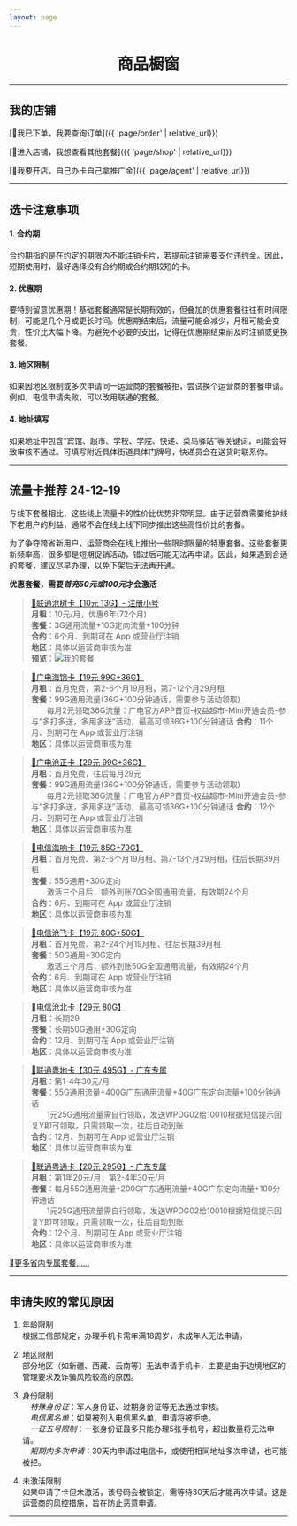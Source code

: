 ```yaml
---
layout: page
---
```


<h1 style="text-align:center;">商品橱窗</h1>

---

## 我的店铺

[🔗我已下单，我要查询订单]({{ 'page/order' | relative_url}})  

[🔗进入店铺，我想查看其他套餐]({{ 'page/shop' | relative_url}})  

[🔗我要开店，自己办卡自己拿推广金]({{ 'page/agent' | relative_url}})  

---
## 选卡注意事项

#### 1. 合约期
合约期指的是在约定的期限内不能注销卡片，若提前注销需要支付违约金。因此，短期使用时，最好选择没有合约期或合约期较短的卡。


#### 2. 优惠期
要特别留意优惠期！基础套餐通常是长期有效的，但叠加的优惠套餐往往有时间限制，可能是几个月或更长时间。优惠期结束后，流量可能会减少，月租可能会变贵，性价比大幅下降。为避免不必要的支出，记得在优惠期结束前及时注销或更换套餐。


#### 3. 地区限制
如果因地区限制或多次申请同一运营商的套餐被拒，尝试换个运营商的套餐申请。例如，电信申请失败，可以改用联通的套餐。


#### 4. 地址填写
如果地址中包含“宾馆、超市、学校、学院、快递、菜鸟驿站”等关键词，可能会导致审核不通过。可填写附近具体街道具体门牌号，快递员会在送货时联系你。

---

## 流量卡推荐 24-12-19

与线下套餐相比，这些线上流量卡的性价比优势非常明显。由于运营商需要维护线下老用户的利益，通常不会在线上线下同步推出这些高性价比的套餐。

为了争夺跨省新用户，运营商会在线上推出一些限时限量的特惠套餐。这些套餐更新频率高，很多都是短期促销活动，错过后可能无法再申请。因此，如果遇到合适的套餐，建议尽早办理，以免下架后无法再开通。

**优惠套餐，需要*首充50元或100元*才会激活**

> [🔗联通沧树卡【10元 13G】- 注册小号](https://172.lot-ml.com/h5orderEn/index?pudID=e83b50e06345f5c7&userid=6babd1bdd232e810)  
**月租**：10元/月，优惠6年(72个月)  
**套餐**：3G通用流量+10G定向流量+100分钟  
**合约**：6个月、到期可在 App 或营业厅注销  
**地区**：具体以运营商审核为准  
**预览**：![我的套餐](https://s3.uuu.ovh/imgs/2024/12/21/969102e766dbc14e.png)  


> [🔗广电海锦卡【19元 99G+36G】](https://172.lot-ml.com/h5orderEn/index?pudID=cbb6b1bdbc74d36d&userid=6babd1bdd232e810)  
**月租**：首月免费，第2-6个月19月租，第7-12个月29月租  
**套餐**：99G通用流量(36G+100分钟通话，需要参与活动领取)  
　　每月2元领取36G流量：广电官方APP首页-权益超市-Mini开通会员-参与“多打多送，多用多送”活动，最高可领36G+100分钟通话
**合约**：11个月、到期可在 App 或营业厅注销  
**地区**：具体以运营商审核为准  


> [🔗广电沧正卡【29元 99G+36G】](https://172.lot-ml.com/h5orderEn/index?pudID=30adb77084f5a112&userid=6babd1bdd232e810)  
**月租**：首月免费，往后每月29元  
**套餐**：99G通用流量(36G+100分钟通话，需要参与活动领取)  
　　每月2元领取36G流量：广电官方APP首页-权益超市-Mini开通会员-参与“多打多送，多用多送”活动，最高可领36G+100分钟通话
**合约**：12个月、到期可在 App 或营业厅注销  
**地区**：具体以运营商审核为准  


> [🔗电信海响卡【19元 85G+70G】](https://172.lot-ml.com/h5orderEn/index?pudID=061b3b418cfb78d5&userid=6babd1bdd232e810)  
**月租**：首月免费、第2-6个月19月租、第7-13个月29月租，往后长期39月租  
**套餐**：55G通用+30G定向  
　　激活三个月后，额外到账70G全国通用流量，有效期24个月  
**合约**：6月、到期可在 App 或营业厅注销  
**地区**：具体以运营商审核为准  


> [🔗电信沧飞卡【19元 80G+50G】](https://172.lot-ml.com/h5orderEn/index?pudID=5c86bfa21a1cec0d&userid=6babd1bdd232e810)  
**月租**：首月免费、第2-24个月19月租、往后长期39月租  
**套餐**：50G通用+30G定向  
　　激活三个月后，额外到账50G全国通用流量，有效期24个月  
**合约**：6月、到期可在 App 或营业厅注销  
**地区**：具体以运营商审核为准  


> [🔗电信沧北卡【29元 80G】](https://172.lot-ml.com/h5orderEn/index?pudID=826607c34d51f4b8&userid=6babd1bdd232e810)  
**月租**：长期29  
**套餐**：长期50G通用+30G定向  
**合约**：12月、到期可在 App 或营业厅注销  
**地区**：具体以运营商审核为准  


> [🔗联通粤地卡【30元 495G】- 广东专属](https://172.lot-ml.com/h5orderEn/index?pudID=d9da076afc31cfa0&userid=6babd1bdd232e810)  
**月租**：第1-4年30元/月  
**套餐**：55G通用流量+400G广东通用流量+40G广东定向流量+100分钟通话  
　　1元25G通用流量需自行领取，发送WPDG02给10010根据短信提示回复Y即可领取，只需领取一次，往后自动到账  
**合约**：12月、到期可在 App 或营业厅注销  
**地区**：具体以运营商审核为准  


> [🔗联通粤通卡【20元 295G】- 广东专属](https://172.lot-ml.com/h5orderEn/index?pudID=fb1c2e33f24dd650&userid=6babd1bdd232e810)  
**月租**：第1年20元/月，第2-4年30元/月  
**套餐**：每月55G通用流量+200G广东通用流量+40G广东定向流量+100分钟通话  
　　1元25G通用流量需自行领取，发送WPDG02给10010根据短信提示回复Y即可领取，只需领取一次，往后自动到账  
**合约**：12个月、到期可在 App 或营业厅注销  
**地区**：具体以运营商审核为准  


[🔗更多省内专属套餐......](https://172.lot-ml.com/producten/tyindex/6babd1bdd232e810)  

---

## 申请失败的常见原因

1. 年龄限制  
根据工信部规定，办理手机卡需年满18周岁，未成年人无法申请。

2. 地区限制  
部分地区（如新疆、西藏、云南等）无法申请手机卡，主要是由于边境地区的管理要求及诈骗风险较高的原因。


3. 身份限制  
　*特殊身份证*：军人身份证、过期身份证等无法通过审核。  
　*电信黑名单*：如果被列入电信黑名单，申请将被拒绝。  
　*一证五号限制*：一张身份证最多只能办理5张手机号，超出数量将无法申请。  
　*短期内多次申请*：30天内申请过电信卡，或使用相同地址多次申请，也可能被拒。  

4. 未激活限制  
如果申请了卡但未激活，该号码会被锁定，需等待30天后才能再次申请。这是运营商的风控措施，旨在防止恶意申请。





---


